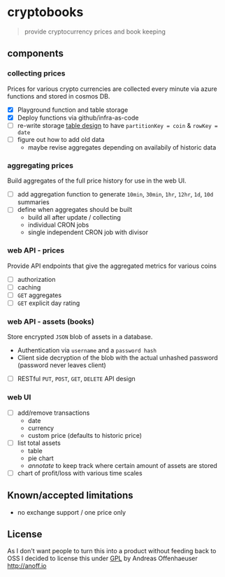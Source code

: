 # cryptobooks

> provide cryptocurrency prices and book keeping

## components

### collecting prices

Prices for various crypto currencies are collected every minute via azure functions and stored in cosmos DB.

* [x] Playground function and table storage
* [x] Deploy functions via github/infra-as-code
* [ ] re-write storage [table design](https://docs.microsoft.com/en-us/azure/storage/storage-table-design-guide) to have `partitionKey = coin` & `rowKey = date`
* [ ] figure out how to add old data
    * maybe revise aggregates depending on availabily of historic data

### aggregating prices

Build aggregates of the full price history for use in the web UI.

* [ ] add aggregation function to generate `10min`, `30min`, `1hr`, `12hr`, `1d`, `10d` summaries
* [ ] define when aggregates should be built
    * build all after update / collecting
    * individual CRON jobs
    * single independent CRON job with divisor

### web API - prices

Provide API endpoints that give the aggregated metrics for various coins

* [ ] authorization
* [ ] caching
* [ ] `GET` aggregates
* [ ] `GET` explicit day rating

### web API - assets (books)

Store encrypted `JSON` blob of assets in a database.

* Authentication via `username` and a `password hash`
* Client side decryption of the blob with the actual unhashed password (password never leaves client)

* [ ] RESTful `PUT`, `POST`, `GET`, `DELETE` API design

### web UI

* [ ] add/remove transactions
    * date
    * currency
    * custom price (defaults to historic price)
* [ ] list total assets
    * table
    * pie chart
    * _annotate_ to keep track where certain amount of assets are stored
* [ ] chart of profit/loss with various time scales

## Known/accepted limitations

* no exchange support / one price only

## License

As I don't want people to turn this into a product without feeding back to OSS I decided to license this under [GPL](./LICENSE) by Andreas Offenhaeuser <http://anoff.io>